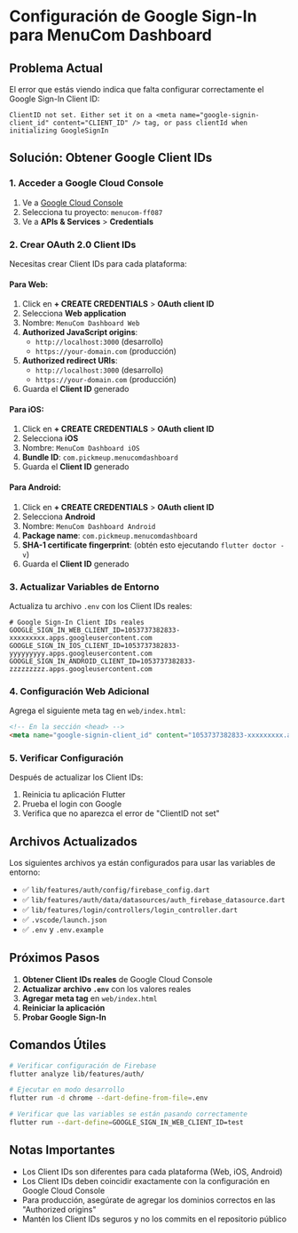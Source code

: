 # Configuración de Google Sign-In para MenuCom Dashboard

## Problema Actual
El error que estás viendo indica que falta configurar correctamente el Google Sign-In Client ID:

```
ClientID not set. Either set it on a <meta name="google-signin-client_id" content="CLIENT_ID" /> tag, or pass clientId when initializing GoogleSignIn
```

## Solución: Obtener Google Client IDs

### 1. Acceder a Google Cloud Console
1. Ve a [Google Cloud Console](https://console.cloud.google.com/)
2. Selecciona tu proyecto: `menucom-ff087`
3. Ve a **APIs & Services** > **Credentials**

### 2. Crear OAuth 2.0 Client IDs
Necesitas crear Client IDs para cada plataforma:

#### Para Web:
1. Click en **+ CREATE CREDENTIALS** > **OAuth client ID**
2. Selecciona **Web application**
3. Nombre: `MenuCom Dashboard Web`
4. **Authorized JavaScript origins**:
   - `http://localhost:3000` (desarrollo)
   - `https://your-domain.com` (producción)
5. **Authorized redirect URIs**:
   - `http://localhost:3000` (desarrollo)
   - `https://your-domain.com` (producción)
6. Guarda el **Client ID** generado

#### Para iOS:
1. Click en **+ CREATE CREDENTIALS** > **OAuth client ID**
2. Selecciona **iOS**
3. Nombre: `MenuCom Dashboard iOS`
4. **Bundle ID**: `com.pickmeup.menucomdashboard`
5. Guarda el **Client ID** generado

#### Para Android:
1. Click en **+ CREATE CREDENTIALS** > **OAuth client ID**
2. Selecciona **Android**
3. Nombre: `MenuCom Dashboard Android`
4. **Package name**: `com.pickmeup.menucomdashboard`
5. **SHA-1 certificate fingerprint**: (obtén esto ejecutando `flutter doctor -v`)
6. Guarda el **Client ID** generado

### 3. Actualizar Variables de Entorno

Actualiza tu archivo `.env` con los Client IDs reales:

```env
# Google Sign-In Client IDs reales
GOOGLE_SIGN_IN_WEB_CLIENT_ID=1053737382833-xxxxxxxxx.apps.googleusercontent.com
GOOGLE_SIGN_IN_IOS_CLIENT_ID=1053737382833-yyyyyyyyy.apps.googleusercontent.com
GOOGLE_SIGN_IN_ANDROID_CLIENT_ID=1053737382833-zzzzzzzzz.apps.googleusercontent.com
```

### 4. Configuración Web Adicional

Agrega el siguiente meta tag en `web/index.html`:

```html
<!-- En la sección <head> -->
<meta name="google-signin-client_id" content="1053737382833-xxxxxxxxx.apps.googleusercontent.com" />
```

### 5. Verificar Configuración

Después de actualizar los Client IDs:

1. Reinicia tu aplicación Flutter
2. Prueba el login con Google
3. Verifica que no aparezca el error de "ClientID not set"

## Archivos Actualizados

Los siguientes archivos ya están configurados para usar las variables de entorno:

- ✅ `lib/features/auth/config/firebase_config.dart`
- ✅ `lib/features/auth/data/datasources/auth_firebase_datasource.dart`
- ✅ `lib/features/login/controllers/login_controller.dart`
- ✅ `.vscode/launch.json`
- ✅ `.env` y `.env.example`

## Próximos Pasos

1. **Obtener Client IDs reales** de Google Cloud Console
2. **Actualizar archivo `.env`** con los valores reales
3. **Agregar meta tag** en `web/index.html`
4. **Reiniciar la aplicación**
5. **Probar Google Sign-In**

## Comandos Útiles

```bash
# Verificar configuración de Firebase
flutter analyze lib/features/auth/

# Ejecutar en modo desarrollo
flutter run -d chrome --dart-define-from-file=.env

# Verificar que las variables se están pasando correctamente
flutter run --dart-define=GOOGLE_SIGN_IN_WEB_CLIENT_ID=test
```

## Notas Importantes

- Los Client IDs son diferentes para cada plataforma (Web, iOS, Android)
- Los Client IDs deben coincidir exactamente con la configuración en Google Cloud Console
- Para producción, asegúrate de agregar los dominios correctos en las "Authorized origins"
- Mantén los Client IDs seguros y no los commits en el repositorio público
